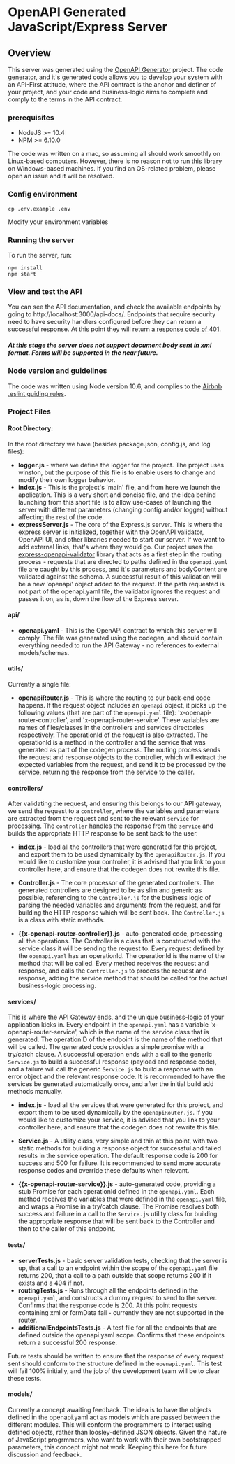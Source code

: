 # OpenAPI Generated JavaScript/Express Server

## Overview
This server was generated using the [OpenAPI Generator](https://openapi-generator.tech) project.  The code generator, and it's generated code allows you to develop your system with an API-First attitude, where the API contract is the anchor and definer of your project, and your code and business-logic aims to complete and comply to the terms in the API contract.

### prerequisites
- NodeJS >= 10.4
- NPM >= 6.10.0

The code was written on a mac, so assuming all should work smoothly on Linux-based computers. However, there is no reason not to run this library on Windows-based machines. If you find an OS-related problem, please open an issue and it will be resolved.

### Config environment
```  
cp .env.example .env 
```
Modify your environment variables

### Running the server  
To run the server, run:  
  
```  
npm install
npm start  
```
### View and test the API
You can see the API documentation, and check the available endpoints by going to http://localhost:3000/api-docs/.  Endpoints that require security need to have security handlers configured before they can return a successful response. At this point they will return [ a response code of 401](https://developer.mozilla.org/en-US/docs/Web/HTTP/Status/401).
##### At this stage the server does not support document body sent in xml format. Forms will be supported in the near future. 

### Node version and guidelines 
The code was written using Node version 10.6, and complies to the [Airbnb .eslint guiding rules](https://github.com/airbnb/javascript). 

### Project Files
#### Root Directory:
In the root directory we have (besides package.json, config.js, and log files):
- **logger.js** - where we define the logger for the project. The project uses winston, but the purpose of this file is to enable users to change and modify their own logger behavior.
- **index.js** - This is the project's 'main' file, and from here we launch the application. This is a very short and concise file, and the idea behind launching from this short file is to allow use-cases of launching the server with different parameters (changing config and/or logger) without affecting the rest of the code. 
- **expressServer.js** - The core of the Express.js server. This is where the express server is initialized, together with the OpenAPI validator, OpenAPI UI, and other libraries needed to start our server. If we want to add external links, that's where they would go. Our project uses the [express-openapi-validator](https://www.npmjs.com/package/express-openapi-validator) library that acts as a first step in the routing process - requests that are directed to paths defined in the `openapi.yaml` file are caught by this process, and it's parameters and bodyContent are validated against the schema. A successful result of this validation will be a new 'openapi' object added to the request. If the path requested is not part of the openapi.yaml file, the validator ignores the request and passes it on, as is, down the flow of the Express server.

#### api/
- **openapi.yaml** - This is the OpenAPI contract to which this server will comply. The file was generated using the codegen, and should contain everything needed to run the API Gateway - no references to external models/schemas. 

#### utils/
Currently a single file:

- **openapiRouter.js** - This is where the routing to our back-end code happens. If the request object includes an ```openapi``` object, it picks up the following values (that are part of the ```openapi.yaml``` file): 'x-openapi-router-controller', and 'x-openapi-router-service'. These variables are names of files/classes in the controllers and services directories respectively. The operationId of the request is also extracted. The operationId is a method in the controller and the service that was generated as part of the codegen process. The routing process sends the request and response objects to the controller, which will extract the expected variables from the request, and send it to be processed by the service, returning the response from the service to the caller.

#### controllers/
After validating the request, and ensuring this belongs to our API gateway, we send the request to a `controller`, where the variables and parameters are extracted from the request and sent to the relevant `service` for processing. The `controller` handles the response from the `service` and builds the appropriate HTTP response to be sent back to the user. 

- **index.js** - load all the controllers that were generated for this project, and export them to be used dynamically by the `openapiRouter.js`. If you would like to customize your controller, it is advised that you link to your controller here, and ensure that the codegen does not rewrite this file.

- **Controller.js** - The core processor of the generated controllers. The generated controllers are designed to be as slim and generic as possible, referencing to the `Controller.js` for the business logic of parsing the needed variables and arguments from the request, and for building the HTTP response which will be sent back. The `Controller.js` is a class with static methods. 

- **{{x-openapi-router-controller}}.js** - auto-generated code, processing all the operations. The Controller is a class that is constructed with the service class it will be sending the request to. Every request defined by the `openapi.yaml`  has an operationId. The operationId is the name of the method that will be called. Every method receives the request and response, and calls the `Controller.js` to process the request and response, adding the service method that should be called for the actual business-logic processing.

#### services/
This is where the API Gateway ends, and the unique business-logic of your application kicks in. Every endpoint in the `openapi.yaml` has a variable 'x-openapi-router-service', which is the name of the service class that is generated. The operationID of the endpoint is the name of the method that will be called. The generated code provides a simple promise with a try/catch clause. A successful operation ends with a call to the generic `Service.js` to build a successful response (payload and response code), and a failure will call the generic `Service.js` to build a response with an error object and the relevant response code. It is recommended to have the services be generated automatically once, and after the initial build add methods manually.

- **index.js** - load all the services that were generated for this project, and export them to be used dynamically by the `openapiRouter.js`. If you would like to customize your service, it is advised that you link to your controller here, and ensure that the codegen does not rewrite this file.

- **Service.js** - A utility class, very simple and thin at this point, with two static methods for building a response object for successful and failed results in the service operation. The default response code is 200 for success and 500 for failure. It is recommended to send more accurate response codes and override these defaults when relevant.

- **{{x-openapi-router-service}}.js** - auto-generated code, providing a stub Promise for each operationId defined in the `openapi.yaml`. Each method receives the variables that were defined in the `openapi.yaml` file, and wraps a Promise in a try/catch clause. The Promise resolves both success and failure in a call to the `Service.js` utility class for building the appropriate response that will be sent back to the Controller and then to the caller of this endpoint.

#### tests/
- **serverTests.js** - basic server validation tests, checking that the server is up, that a call to an endpoint within the scope of the `openapi.yaml` file returns 200, that a call to a path outside that scope returns 200 if it exists and a 404 if not.
- **routingTests.js** - Runs through all the endpoints defined in the `openapi.yaml`, and constructs a dummy request to send to the server. Confirms that the response code is 200. At this point requests containing xml or formData fail - currently they are not supported in the router.
- **additionalEndpointsTests.js** - A test file for all the endpoints that are defined outside the openapi.yaml scope. Confirms that these endpoints return a successful 200 response.


Future tests should be written to ensure that the response of every request sent should conform to the structure defined in the `openapi.yaml`. This test will fail 100% initially, and the job of the development team will be to clear these tests.


#### models/
Currently a concept awaiting feedback. The idea is to have the objects defined in the openapi.yaml act as models which are passed between the different modules. This will conform the programmers to interact using defined objects, rather than loosley-defined JSON objects. Given the nature of JavaScript progrmmers, who want to work with their own bootstrapped parameters, this concept might not work. Keeping this here for future discussion and feedback.



